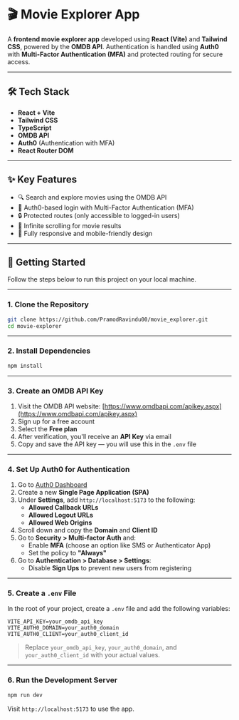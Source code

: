 # 🎬 Movie Explorer App

A **frontend movie explorer app** developed using **React (Vite)** and **Tailwind CSS**, powered by the **OMDB API**. Authentication is handled using **Auth0** with **Multi-Factor Authentication (MFA)** and protected routing for secure access.

---

## 🛠️ Tech Stack

- **React + Vite**
- **Tailwind CSS**
- **TypeScript**
- **OMDB API**
- **Auth0** (Authentication with MFA)
- **React Router DOM**

---

## ✨ Key Features

- 🔍 Search and explore movies using the OMDB API
- 🔐 Auth0-based login with Multi-Factor Authentication (MFA)
- 🔒 Protected routes (only accessible to logged-in users)
- 📜 Infinite scrolling for movie results
- 📱 Fully responsive and mobile-friendly design

---

## 🚀 Getting Started

Follow the steps below to run this project on your local machine.

---

### 1. Clone the Repository

```bash
git clone https://github.com/PramodRavindu00/movie_explorer.git
cd movie-explorer
```

---

### 2. Install Dependencies

```bash
npm install
```

---

### 3. Create an OMDB API Key

1. Visit the OMDB API website: [https://www.omdbapi.com/apikey.aspx](https://www.omdbapi.com/apikey.aspx)
2. Sign up for a free account
3. Select the **Free plan**
4. After verification, you'll receive an **API Key** via email
5. Copy and save the API key — you will use this in the `.env` file

---

### 4. Set Up Auth0 for Authentication

1. Go to [Auth0 Dashboard](https://manage.auth0.com/)
2. Create a new **Single Page Application (SPA)**
3. Under **Settings**, add `http://localhost:5173` to the following:
   - **Allowed Callback URLs**
   - **Allowed Logout URLs**
   - **Allowed Web Origins**
4. Scroll down and copy the **Domain** and **Client ID**
5. Go to **Security > Multi-factor Auth** and:
   - Enable **MFA** (choose an option like SMS or Authenticator App)
   - Set the policy to **"Always"**
6. Go to **Authentication > Database > Settings**:
   - Disable **Sign Ups** to prevent new users from registering

---

### 5. Create a `.env` File

In the root of your project, create a `.env` file and add the following variables:

```env
VITE_API_KEY=your_omdb_api_key
VITE_AUTH0_DOMAIN=your_auth0_domain
VITE_AUTH0_CLIENT=your_auth0_client_id
```

> Replace `your_omdb_api_key`, `your_auth0_domain`, and `your_auth0_client_id` with your actual values.

---

### 6. Run the Development Server

```bash
npm run dev
```

Visit `http://localhost:5173` to use the app.
